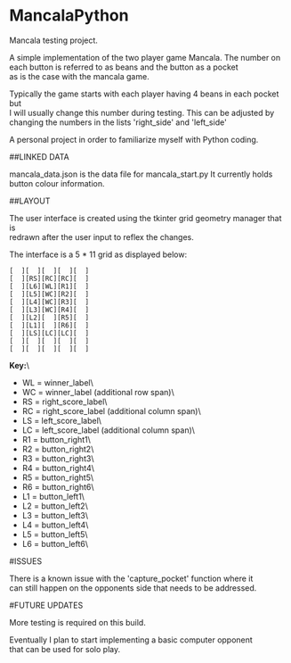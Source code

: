 # MancalaPython
Mancala testing project.

A simple implementation of the two player game Mancala.
The number on each button is referred to as beans and the button as a pocket\
as is the case with the mancala game.

Typically the game starts with each player having 4 beans in each pocket but\
I will usually change this number during testing. This can be adjusted by\
changing the numbers in the lists 'right_side' and 'left_side'

A personal project in order to familiarize myself with Python coding.


##LINKED DATA

mancala_data.json is the data file for mancala_start.py
It currently holds button colour information.


##LAYOUT

The user interface is created using the tkinter grid geometry manager that is\
redrawn after the user input to reflex the changes.

The interface is a 5 * 11 grid as displayed below:

    [  ][  ][  ][  ][  ]
    [  ][RS][RC][RC][  ]
    [  ][L6][WL][R1][  ]
    [  ][L5][WC][R2][  ]
    [  ][L4][WC][R3][  ]
    [  ][L3][WC][R4][  ]
    [  ][L2][  ][R5][  ]
    [  ][L1][  ][R6][  ]
    [  ][LS][LC][LC][  ]
    [  ][  ][  ][  ][  ]
    [  ][  ][  ][  ][  ]

**Key:**\
* WL = winner_label\
* WC = winner_label (additional row span)\
* RS = right_score_label\
* RC = right_score_label (additional column span)\
* LS = left_score_label\
* LC = left_score_label (additional column span)\
* R1 = button_right1\
* R2 = button_right2\
* R3 = button_right3\
* R4 = button_right4\
* R5 = button_right5\
* R6 = button_right6\
* L1 = button_left1\
* L2 = button_left2\
* L3 = button_left3\
* L4 = button_left4\
* L5 = button_left5\
* L6 = button_left6\


#ISSUES

There is a known issue with the 'capture_pocket' function where it\
can still happen on the opponents side that needs to be addressed.


#FUTURE UPDATES

More testing is required on this build.

Eventually I plan to start implementing a basic computer opponent\
that can be used for solo play.

